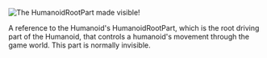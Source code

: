 ![The HumanoidRootPart made visible!][1]

A reference to the Humanoid's HumanoidRootPart, which is the root driving part of the Humanoid, that controls a humanoid's movement through the game world. This part is normally invisible.

[1]: https://developer.roblox.com/assets/blt477f5d6ada5478e2/HumanoidRootPart.gif